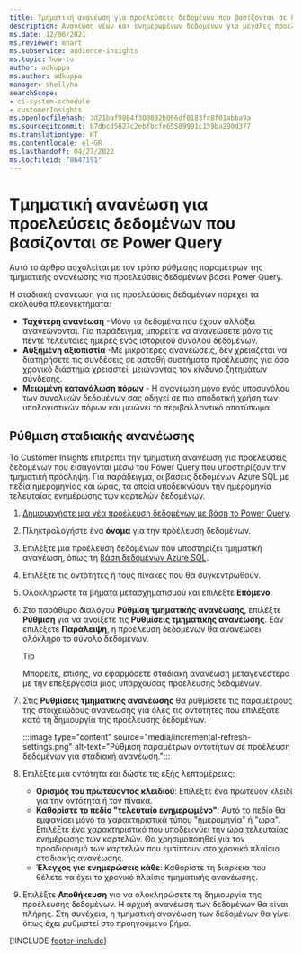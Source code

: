 ```yaml
---
title: Τμηματική ανανέωση για προελεύσεις δεδομένων που βασίζονται σε Power Query
description: Ανανέωση νέων και ενημερωμένων δεδομένων για μεγάλες προελεύσεις δεδομένων με βάση το Power Query.
ms.date: 12/06/2021
ms.reviewer: mhart
ms.subservice: audience-insights
ms.topic: how-to
author: adkuppa
ms.author: adkuppa
manager: shellyha
searchScope:
- ci-system-schedule
- customerInsights
ms.openlocfilehash: 3d21baf9804f300802b066df0183fc8f01abba9a
ms.sourcegitcommit: b7dbcd5627c2ebfbcfe65589991c159ba290d377
ms.translationtype: HT
ms.contentlocale: el-GR
ms.lasthandoff: 04/27/2022
ms.locfileid: "8647191"
---
```

# <a name="incremental-refresh-for-data-sources-based-on-power-query"></a>Τμηματική ανανέωση για προελεύσεις δεδομένων που βασίζονται σε Power Query

Αυτό το άρθρο ασχολείται με τον τρόπο ρύθμισης παραμέτρων της τμηματικής ανανέωσης για προελεύσεις δεδομένων βάσει Power Query.

Η σταδιακή ανανέωση για τις προελεύσεις δεδομένων παρέχει τα ακόλουθα πλεονεκτήματα:

- **Ταχύτερη ανανέωση** -Μόνο τα δεδομένα που έχουν αλλάξει ανανεώνονται. Για παράδειγμα, μπορείτε να ανανεώσετε μόνο τις πέντε τελευταίες ημέρες ενός ιστορικού συνόλου δεδομένων.
- **Αυξημένη αξιοπιστία** -Με μικρότερες ανανεώσεις, δεν χρειάζεται να διατηρήσετε τις συνδέσεις σε ασταθή συστήματα προέλευσης για όσο χρονικό διάστημα χρειαστεί, μειώνοντας τον κίνδυνο ζητημάτων σύνδεσης.
- **Μειωμένη κατανάλωση πόρων** - Η ανανέωση μόνο ενός υποσυνόλου των συνολικών δεδομένων σας οδηγεί σε πιο αποδοτική χρήση των υπολογιστικών πόρων και μειώνει το περιβαλλοντικό αποτύπωμα.

## <a name="configure-incremental-refresh"></a>Ρύθμιση σταδιακής ανανέωσης

Το Customer Insights επιτρέπει την τμηματική ανανέωση για προελεύσεις δεδομένων που εισάγονται μέσω του Power Query που υποστηρίζουν την τμηματική πρόσληψη. Για παράδειγμα, οι βάσεις δεδομένων Azure SQL με πεδία ημερομηνίας και ώρας, τα οποία υποδεικνύουν την ημερομηνία τελευταίας ενημέρωσης των καρτελών δεδομένων.

1. [Δημιουργήστε μια νέα προέλευση δεδομένων με βάση το Power Query](connect-power-query.md).

1. Πληκτρολογήστε ένα **όνομα** για την προέλευση δεδομένων.

1. Επιλέξτε μια προέλευση δεδομένων που υποστηρίζει τμηματική ανανέωση, όπως τη [βάση δεδομένων Azure SQL](/power-query/connectors/azuresqldatabase).

1. Επιλέξτε τις οντότητες ή τους πίνακες που θα συγκεντρωθούν.

1. Ολοκληρώστε τα βήματα μετασχηματισμού και επιλέξτε **Επόμενο**.

1. Στο παράθυρο διαλόγου **Ρύθμιση τμηματικής ανανέωσης**, επιλέξτε **Ρύθμιση** για να ανοίξετε τις **Ρυθμίσεις τμηματικής ανανέωσης**. Εάν επιλέξετε **Παράλειψη**, η προέλευση δεδομένων θα ανανεώσει ολόκληρο το σύνολο δεδομένων.
   > [!TIP]
   > Μπορείτε, επίσης, να εφαρμόσετε σταδιακή ανανέωση μεταγενέστερα με την επεξεργασία μιας υπάρχουσας προέλευσης δεδομένων.

1. Στις **Ρυθμίσεις τμηματικής ανανέωσης** θα ρυθμίσετε τις παραμέτρους της στοιχειώδους ανανέωσης για όλες τις οντότητες που επιλέξατε κατά τη δημιουργία της προέλευσης δεδομένων.

   :::image type="content" source="media/incremental-refresh-settings.png" alt-text="Ρύθμιση παραμέτρων οντοτήτων σε προέλευση δεδομένων για σταδιακή ανανέωση.":::

1. Επιλέξτε μια οντότητα και δώστε τις εξής λεπτομέρειες:

   - **Ορισμός του πρωτεύοντος κλειδιού**: Επιλέξτε ένα πρωτεύον κλειδί για την οντότητα ή τον πίνακα.
   - **Καθορίστε το πεδίο "τελευταίο ενημερωμένο"**: Αυτό το πεδίο θα εμφανίσει μόνο τα χαρακτηριστικά τύπου "ημερομηνία" ή "ώρα". Επιλέξτε ένα χαρακτηριστικό που υποδεικνύει την ώρα τελευταίας ενημέρωσης των καρτελών. Θα χρησιμοποιηθεί για τον προσδιορισμό των καρτελών που εμπίπτουν στο χρονικό πλαίσιο σταδιακής ανανέωσης.
   - **Έλεγχος για ενημερώσεις κάθε**: Καθορίστε τη διάρκεια που θέλετε να έχει το χρονικό πλαίσιο τμηματικής ανανέωσης.

1. Επιλέξτε **Αποθήκευση** για να ολοκληρώσετε τη δημιουργία της προέλευσης δεδομένων. Η αρχική ανανέωση των δεδομένων θα είναι πλήρης. Στη συνέχεια, η τμηματική ανανέωση των δεδομένων θα γίνει όπως έχει ρυθμιστεί στο προηγούμενο βήμα.


[!INCLUDE [footer-include](includes/footer-banner.md)]
